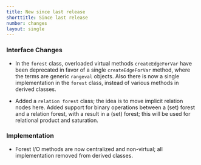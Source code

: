 ```yaml
---
title: New since last release
shorttitle: Since last release
number: changes
layout: single
---
```


### Interface Changes

* In the ```forest``` class, overloaded virtual methods
    ```createEdgeForVar``` have been deprecated in favor of
    a single ```createEdgeForVar``` method, where the terms
    are generic ```rangeval``` objects.
    Also there is now a single implementation in the ```forest``` class,
    instead of various methods in derived classes.

* Added a ```relation forest``` class;
    the idea is to move implicit relation nodes here.
    Added support for binary operations between a (set) forest
    and a relation forest, with a result in a (set) forest;
    this will be used for relational product and saturation.

### Implementation

* Forest I/O methods are now centralized and non-virtual;
    all implementation removed from derived classes.

